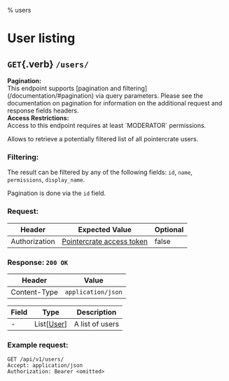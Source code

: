 % users

<div class='panel fade js-scroll-anim' data-anim='fade'>

# User listing

## `GET`{.verb} `/users/`

<div class='info-green'>
<b>Pagination:</b><br>
This endpoint supports [pagination and filtering](/documentation/#pagination) via query parameters. Please see the documentation on pagination for information
on the additional request and response fields headers.
</div>

<div class='info-yellow'>
<b>Access Restrictions:</b><br>
Access to this endpoint requires at least `MODERATOR` permissions.
</div>

Allows to retrieve a potentially filtered list of all pointercrate users.

### Filtering:

The result can be filtered by any of the following fields: `id`, `name`, `permissions`, `display_name`.

Pagination is done via the `id` field.

### Request:

| Header        | Expected Value                                             | Optional |
| ------------- | ---------------------------------------------------------- | -------- |
| Authorization | [Pointercrate access token](/documentation/#access-tokens) | false    |

### Response: `200 OK`

| Header       | Value              |
| ------------ | ------------------ |
| Content-Type | `application/json` |

| Field | Type                                       | Description     |
| ----- | ------------------------------------------ | --------------- |
| -     | List[[User](/documentation/objects/#user)] | A list of users |

### Example request:

```http
GET /api/v1/users/
Accept: application/json
Authorization: Bearer <omitted>
```

</div>
